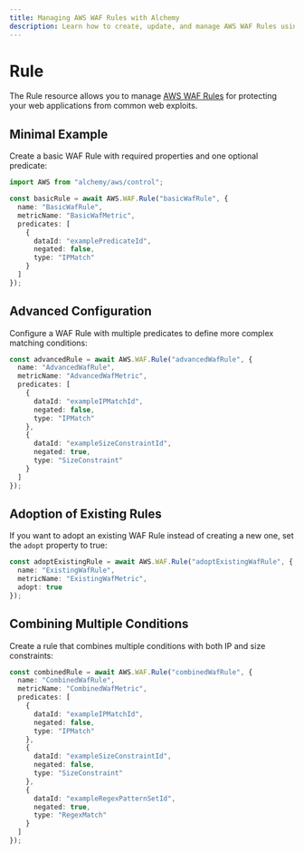 ```yaml
---
title: Managing AWS WAF Rules with Alchemy
description: Learn how to create, update, and manage AWS WAF Rules using Alchemy Cloud Control.
---
```


# Rule

The Rule resource allows you to manage [AWS WAF Rules](https://docs.aws.amazon.com/waf/latest/userguide/) for protecting your web applications from common web exploits.

## Minimal Example

Create a basic WAF Rule with required properties and one optional predicate:

```ts
import AWS from "alchemy/aws/control";

const basicRule = await AWS.WAF.Rule("basicWafRule", {
  name: "BasicWafRule",
  metricName: "BasicWafMetric",
  predicates: [
    {
      dataId: "examplePredicateId",
      negated: false,
      type: "IPMatch"
    }
  ]
});
```

## Advanced Configuration

Configure a WAF Rule with multiple predicates to define more complex matching conditions:

```ts
const advancedRule = await AWS.WAF.Rule("advancedWafRule", {
  name: "AdvancedWafRule",
  metricName: "AdvancedWafMetric",
  predicates: [
    {
      dataId: "exampleIPMatchId",
      negated: false,
      type: "IPMatch"
    },
    {
      dataId: "exampleSizeConstraintId",
      negated: true,
      type: "SizeConstraint"
    }
  ]
});
```

## Adoption of Existing Rules

If you want to adopt an existing WAF Rule instead of creating a new one, set the `adopt` property to true:

```ts
const adoptExistingRule = await AWS.WAF.Rule("adoptExistingWafRule", {
  name: "ExistingWafRule",
  metricName: "ExistingWafMetric",
  adopt: true
});
```

## Combining Multiple Conditions

Create a rule that combines multiple conditions with both IP and size constraints:

```ts
const combinedRule = await AWS.WAF.Rule("combinedWafRule", {
  name: "CombinedWafRule",
  metricName: "CombinedWafMetric",
  predicates: [
    {
      dataId: "exampleIPMatchId",
      negated: false,
      type: "IPMatch"
    },
    {
      dataId: "exampleSizeConstraintId",
      negated: false,
      type: "SizeConstraint"
    },
    {
      dataId: "exampleRegexPatternSetId",
      negated: true,
      type: "RegexMatch"
    }
  ]
});
```